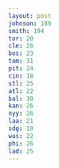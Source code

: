 ```yaml
---
layout: post
johnson: 189
smith: 194
tor: 20
cle: 26
bos: 23
tam: 31
pit: 24
cin: 18
stl: 25
atl: 22
bal: 30
kan: 26
nyy: 26
laa: 21
sdg: 18
was: 22
phi: 26
lad: 25
---
```


